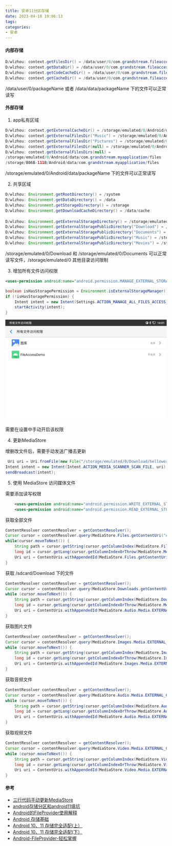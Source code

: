 ```yaml
---
title: 安卓11分区存储
date: 2023-04-18 19:06:13
tags:
categories:
- 安卓
---
```


#### 内部存储

```java
D/wlzhou: context.getFilesDir() = /data/user/0/com.grandstream.fileaccessdemo/files
D/wlzhou: context.getDataDir() = /data/user/0/com.grandstream.fileaccessdemo
D/wlzhou: context.getCodeCacheDir() = /data/user/0/com.grandstream.fileaccessdemo/code_cache
D/wlzhou: context.getCacheDir() = /data/user/0/com.grandstream.fileaccessdemo/cache
```

/data/user/0/packageName 或者 /data/data/packageName 下的文件可以正常读写

#### 外部存储

1. app私有区域

```java
D/wlzhou: context.getExternalCacheDir() = /storage/emulated/0/Android/data/com.grandstream.fileaccessdemo/cache
D/wlzhou: context.getExternalFilesDir("Music") = /storage/emulated/0/Android/data/com.grandstream.fileaccessdemo/files/Music
D/wlzhou: context.getExternalFilesDir("Pictures") = /storage/emulated/0/Android/data/com.grandstream.fileaccessdemo/files/Pictures
D/wlzhou: context.getExternalFilesDir(null) = /storage/emulated/0/Android/data/com.grandstream.myapplication/files
D/wlzhou: context.getExternalFilesDirs(null) = 
/storage/emulated/0/Android/data/com.grandstream.myapplication/files
/storage/B06B-111B/Android/data/com.grandstream.myapplication/files
```

/storage/emulated/0/Android/data/packageName 下的文件可以正常读写

2. 共享区域

```java
D/wlzhou: Environment.getRootDirectory() = /system
D/wlzhou: Environment.getDataDirectory() = /data
D/wlzhou: Environment.getStorageDirectory() = /storage
D/wlzhou: Environment.getDownloadCacheDirectory() = /data/cache

D/wlzhou: Environment.getExternalStorageDirectory() = /storage/emulated/0
D/wlzhou: Environment.getExternalStoragePublicDirectory("Download") = /storage/emulated/0/Download
D/wlzhou: Environment.getExternalStoragePublicDirectory("Documents") = /storage/emulated/0/Documents
D/wlzhou: Environment.getExternalStoragePublicDirectory("Music") = /storage/emulated/0/Music
D/wlzhou: Environment.getExternalStoragePublicDirectory("Movies") = /storage/emulated/0/Movies
```

/storage/emulated/0/Download 和 /storage/emulated/0/Documents 可以正常读写文件，/storage/emulated/0 其他目录访问限制

3. 增加所有文件访问权限

```xml
<uses-permission android:name="android.permission.MANAGE_EXTERNAL_STORAGE" />
```

```java
boolean isHasStoragePermission = Environment.isExternalStorageManager();
if (!isHasStoragePermission) {
    Intent intent = new Intent(Settings.ACTION_MANAGE_ALL_FILES_ACCESS_PERMISSION);
    startActivity(intent);
}
```

![](https://raw.githubusercontent.com/nosleepy/picture/master/img/add_all_files_access.png)

需要在设置中手动开启该权限

4. 更新MediaStore

增删改文件后，需要手动发送广播去更新

```java
 Uri uri = Uri.fromFile(new File("/storage/emulated/0/Download/helloworld.txt"));
Intent intent = new Intent(Intent.ACTION_MEDIA_SCANNER_SCAN_FILE, uri);
sendBroadcast(intent);
```

5. 使用 MediaStore 访问媒体文件

需要添加读写权限

```xml
    <uses-permission android:name="android.permission.WRITE_EXTERNAL_STORAGE"/>
    <uses-permission android:name="android.permission.READ_EXTERNAL_STORAGE"/>
```

获取全部文件

```java
ContentResolver contentResolver = getContentResolver();
Cursor cursor = contentResolver.query(MediaStore.Files.getContentUri("external_primary"), null, null, null, null);
while(cursor.moveToNext()) {
    String path = cursor.getString(cursor.getColumnIndex(MediaStore.Files.FileColumns.DATA));
    long id = cursor.getLong(cursor.getColumnIndexOrThrow(MediaStore.MediaColumns._ID));
    Uri uri = ContentUris.withAppendedId(MediaStore.Files.getContentUri("external_primary"), id);
}
```

获取 /sdcard/Download 下的文件

```java
ContentResolver contentResolver = getContentResolver();
Cursor cursor = contentResolver.query(MediaStore.Downloads.getContentUri("external_primary"), null, null, null, null);
while (cursor.moveToNext()) {
    String path = cursor.getString(cursor.getColumnIndex(MediaStore.Downloads.DATA));
    long id = cursor.getLong(cursor.getColumnIndexOrThrow(MediaStore.MediaColumns._ID));
    Uri uri = ContentUris.withAppendedId(MediaStore.Audio.Media.EXTERNAL_CONTENT_URI, id);
}
```

获取图片文件

```java
ContentResolver contentResolver = getContentResolver();
Cursor cursor = contentResolver.query(MediaStore.Images.Media.EXTERNAL_CONTENT_URI, null, null, null, null);
while (cursor.moveToNext()) {
    String path = cursor.getString(cursor.getColumnIndex(MediaStore.Images.ImageColumns.DATA));
    long id = cursor.getLong(cursor.getColumnIndexOrThrow(MediaStore.Images.ImageColumns._ID));
    Uri uri = ContentUris.withAppendedId(MediaStore.Images.Media.EXTERNAL_CONTENT_URI, id);
}
```

获取音频文件

```java
ContentResolver contentResolver = getContentResolver();
Cursor cursor = contentResolver.query(MediaStore.Audio.Media.EXTERNAL_CONTENT_URI, null, null, null, null);
while (cursor.moveToNext()) {
    String path = cursor.getString(cursor.getColumnIndex(MediaStore.Audio.AudioColumns.DATA));
    long id = cursor.getLong(cursor.getColumnIndexOrThrow(MediaStore.Audio.AudioColumns._ID));
    Uri uri = ContentUris.withAppendedId(MediaStore.Audio.Media.EXTERNAL_CONTENT_URI, id);
}
```

获取视频文件

```java
ContentResolver contentResolver = getContentResolver();
Cursor cursor = contentResolver.query(MediaStore.Video.Media.EXTERNAL_CONTENT_URI, null, null, null, null);
while (cursor.moveToNext()) {
    String path = cursor.getString(cursor.getColumnIndex(MediaStore.Video.VideoColumns.DATA));
    long id = cursor.getLong(cursor.getColumnIndexOrThrow(MediaStore.Video.VideoColumns._ID));
    Uri uri = ContentUris.withAppendedId(MediaStore.Video.Media.EXTERNAL_CONTENT_URI, id);
}
```

#### 参考

+ [三行代码手动更新MediaStore](https://blog.csdn.net/qq_43197644/article/details/128836145)
+ [android存储分区和android11填坑](https://juejin.cn/post/7081257346269184008)
+ [Android的FileProvider使用解释](https://blog.csdn.net/Jason_Lee155/article/details/124315997)
+ [Android 存储基础](https://blog.csdn.net/lfq88/article/details/118337517)
+ [Android 10、11 存储完全适配(上）](https://blog.csdn.net/lfq88/article/details/118379965)
+ [Android 10、11 存储完全适配(下）](https://blog.csdn.net/lfq88/article/details/118379520)
+ [Android-FileProvider-轻松掌握](https://www.jianshu.com/p/d71afdf9c90a)
